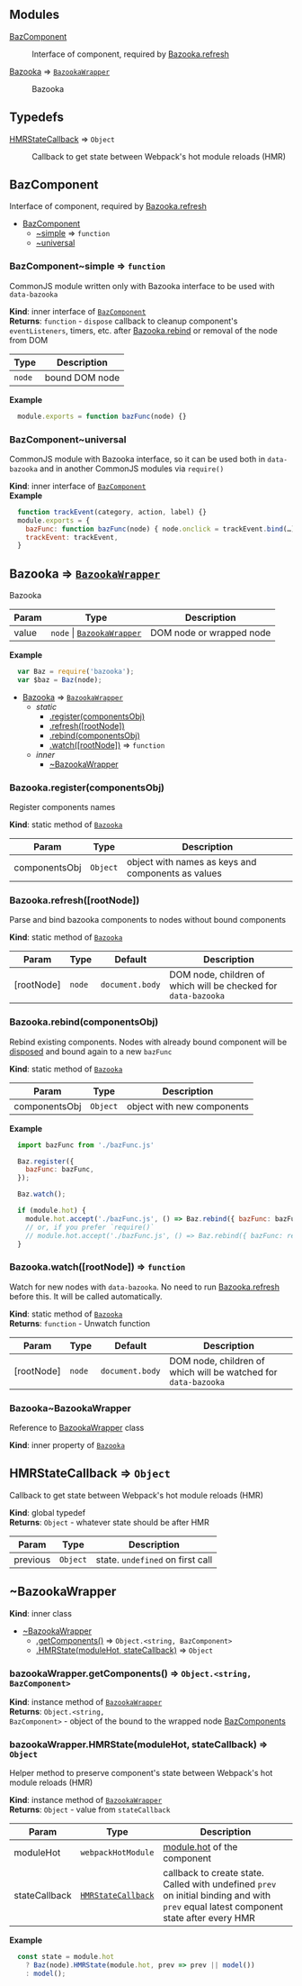 ## Modules

<dl>
<dt><a href="#module_BazComponent">BazComponent</a></dt>
<dd><p>Interface of component, required by <a href="#module_Bazooka.refresh">Bazooka.refresh</a></p>
</dd>
<dt><a href="#module_Bazooka">Bazooka</a> ⇒ <code><a href="#BazookaWrapper">BazookaWrapper</a></code></dt>
<dd><p>Bazooka</p>
</dd>
</dl>

## Typedefs

<dl>
<dt><a href="#HMRStateCallback">HMRStateCallback</a> ⇒ <code>Object</code></dt>
<dd><p>Callback to get state between Webpack&#39;s hot module reloads (HMR)</p>
</dd>
</dl>

<a name="module_BazComponent"></a>

## BazComponent
Interface of component, required by [Bazooka.refresh](#module_Bazooka.refresh)


* [BazComponent](#module_BazComponent)
    * [~simple](#module_BazComponent..simple) ⇒ <code>function</code>
    * [~universal](#module_BazComponent..universal)

<a name="module_BazComponent..simple"></a>

### BazComponent~simple ⇒ <code>function</code>
CommonJS module written only with Bazooka interface to be used with `data-bazooka`

**Kind**: inner interface of <code>[BazComponent](#module_BazComponent)</code>  
**Returns**: <code>function</code> - `dispose` callback to cleanup component's `eventListeners`, timers, etc. after [Bazooka.rebind](#module_Bazooka.rebind) or removal of the node from DOM  

| Type | Description |
| --- | --- |
| <code>node</code> | bound DOM node |

**Example**  
```javascript
  module.exports = function bazFunc(node) {}
```
<a name="module_BazComponent..universal"></a>

### BazComponent~universal
CommonJS module with Bazooka interface, so it can be used both in `data-bazooka`
and in another CommonJS modules via `require()`

**Kind**: inner interface of <code>[BazComponent](#module_BazComponent)</code>  
**Example**  
```javascript
  function trackEvent(category, action, label) {}
  module.exports = {
    bazFunc: function bazFunc(node) { node.onclick = trackEvent.bind(…) },
    trackEvent: trackEvent,
  }
```
<a name="module_Bazooka"></a>

## Bazooka ⇒ <code>[BazookaWrapper](#BazookaWrapper)</code>
Bazooka


| Param | Type | Description |
| --- | --- | --- |
| value | <code>node</code> &#124; <code>[BazookaWrapper](#BazookaWrapper)</code> | DOM node or wrapped node |

**Example**  
```javascript
  var Baz = require('bazooka');
  var $baz = Baz(node);
```

* [Bazooka](#module_Bazooka) ⇒ <code>[BazookaWrapper](#BazookaWrapper)</code>
    * _static_
        * [.register(componentsObj)](#module_Bazooka.register)
        * [.refresh([rootNode])](#module_Bazooka.refresh)
        * [.rebind(componentsObj)](#module_Bazooka.rebind)
        * [.watch([rootNode])](#module_Bazooka.watch) ⇒ <code>function</code>
    * _inner_
        * [~BazookaWrapper](#module_Bazooka..BazookaWrapper)

<a name="module_Bazooka.register"></a>

### Bazooka.register(componentsObj)
Register components names

**Kind**: static method of <code>[Bazooka](#module_Bazooka)</code>  

| Param | Type | Description |
| --- | --- | --- |
| componentsObj | <code>Object</code> | object with names as keys and components as values |

<a name="module_Bazooka.refresh"></a>

### Bazooka.refresh([rootNode])
Parse and bind bazooka components to nodes without bound components

**Kind**: static method of <code>[Bazooka](#module_Bazooka)</code>  

| Param | Type | Default | Description |
| --- | --- | --- | --- |
| [rootNode] | <code>node</code> | <code>document.body</code> | DOM node, children of which will be checked for `data-bazooka` |

<a name="module_Bazooka.rebind"></a>

### Bazooka.rebind(componentsObj)
Rebind existing components. Nodes with already bound component will be [disposed](BazFunc.dispose) and bound again to a new `bazFunc`

**Kind**: static method of <code>[Bazooka](#module_Bazooka)</code>  

| Param | Type | Description |
| --- | --- | --- |
| componentsObj | <code>Object</code> | object with new components |

**Example**  
```javascript
  import bazFunc from './bazFunc.js'

  Baz.register({
    bazFunc: bazFunc,
  });

  Baz.watch();

  if (module.hot) {
    module.hot.accept('./bazFunc.js', () => Baz.rebind({ bazFunc: bazFunc }));
    // or, if you prefer `require()`
    // module.hot.accept('./bazFunc.js', () => Baz.rebind({ bazFunc: require('./bazFunc.js') }));
  }
```
<a name="module_Bazooka.watch"></a>

### Bazooka.watch([rootNode]) ⇒ <code>function</code>
Watch for new nodes with `data-bazooka`. No need to run [Bazooka.refresh](#module_Bazooka.refresh) before this. It will be called automatically.

**Kind**: static method of <code>[Bazooka](#module_Bazooka)</code>  
**Returns**: <code>function</code> - Unwatch function  

| Param | Type | Default | Description |
| --- | --- | --- | --- |
| [rootNode] | <code>node</code> | <code>document.body</code> | DOM node, children of which will be watched for `data-bazooka` |

<a name="module_Bazooka..BazookaWrapper"></a>

### Bazooka~BazookaWrapper
Reference to [BazookaWrapper](#BazookaWrapper) class

**Kind**: inner property of <code>[Bazooka](#module_Bazooka)</code>  
<a name="HMRStateCallback"></a>

## HMRStateCallback ⇒ <code>Object</code>
Callback to get state between Webpack's hot module reloads (HMR)

**Kind**: global typedef  
**Returns**: <code>Object</code> - whatever state should be after HMR  

| Param | Type | Description |
| --- | --- | --- |
| previous | <code>Object</code> | state. `undefined` on first call |

<a name="BazookaWrapper"></a>

## ~BazookaWrapper
**Kind**: inner class  

* [~BazookaWrapper](#BazookaWrapper)
    * [.getComponents()](#BazookaWrapper+getComponents) ⇒ <code>Object.&lt;string, BazComponent&gt;</code>
    * [.HMRState(moduleHot, stateCallback)](#BazookaWrapper+HMRState) ⇒ <code>Object</code>

<a name="BazookaWrapper+getComponents"></a>

### bazookaWrapper.getComponents() ⇒ <code>Object.&lt;string, BazComponent&gt;</code>
**Kind**: instance method of <code>[BazookaWrapper](#BazookaWrapper)</code>  
**Returns**: <code>Object.&lt;string, BazComponent&gt;</code> - object of the bound to the wrapped node [BazComponents](#module_BazComponent)  
<a name="BazookaWrapper+HMRState"></a>

### bazookaWrapper.HMRState(moduleHot, stateCallback) ⇒ <code>Object</code>
Helper method to preserve component's state between Webpack's hot module reloads (HMR)

**Kind**: instance method of <code>[BazookaWrapper](#BazookaWrapper)</code>  
**Returns**: <code>Object</code> - value from `stateCallback`  

| Param | Type | Description |
| --- | --- | --- |
| moduleHot | <code>webpackHotModule</code> | [module.hot](https://github.com/webpack/webpack/blob/e7c13d75e4337cf166d421c153804892c49511bd/lib/HotModuleReplacement.runtime.js#L80) of the component |
| stateCallback | <code>[HMRStateCallback](#HMRStateCallback)</code> | callback to create state. Called with undefined `prev` on initial binding and with `prev` equal latest component state after every HMR |

**Example**  
```javascript
  const state = module.hot
    ? Baz(node).HMRState(module.hot, prev => prev || model())
    : model();
```
